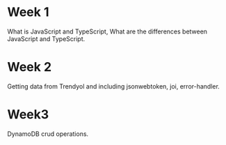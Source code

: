 # Week 1

What is JavaScript and TypeScript, What are the differences between JavaScript and TypeScript.

# Week 2

Getting data from Trendyol and including jsonwebtoken, joi, error-handler.

# Week3

DynamoDB crud operations.
